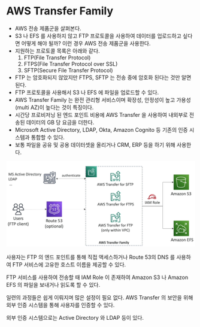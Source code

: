 # AWS Transfer Family

- AWS 전송 제품군을 살펴본다.
- S3 나 EFS 를 사용하지 않고 FTP 프로토콜을 사용하여 데이터를 업로드하고 싶다면 어떻게 해야 될까? 이런 경우 AWS 전송 제품군을 사용한다.
- 지원하는 프로토콜 목록은 아래와 같다.
  1. FTP(File Transfer Protocol)
  2. FTPS(File Transfer Protocol over SSL)
  3. SFTP(Secure File Transfer Protocol)
- FTP 는 암호화되지 않았지만 FTPS, SFTP 는 전송 중에 암호화 된다는 것만 알면된다.
- FTP 프로토콜을 사용해서 S3 나 EFS 에 파일을 업로드할 수 있다.
- AWS Transfer Family 는 완전 관리형 서비스이며 확장성, 안정성이 높고 가용성(multi AZ)이 높다는 것이 특징이다.
- 시간당 프로비저닝 된 엔드 포인트 비용에 AWS Transfer 을 사용하여 내외부로 전송된 데이터의 GB 당 요금을 더한다.
- Microsoft Active Directory, LDAP, Okta, Amazon Cognito 등 기존의 인증 시스템과 통합할 수 있다.
- 보통 파일을 공유 및 공용 데이터셋을 올리거나 CRM, ERP 등을 하기 위해 사용한다.

![](images/10.png)

사용자는 FTP 의 엔드 포인트를 통해 직접 액세스하거나 Route 53의 DNS 를 사용하여 FTP 서비스에 고유한 호스트 이름을 제공할 수 있다.

FTP 서비스를 사용하여 전송할 때 IAM Role 이 존재하여 Amazon S3 나 Amazon EFS 의 파일을 보내거나 읽도록 할 수 있다.

일련의 과정들은 쉽게 이뤄지며 많은 설정이 필요 없다. AWS Transfer 의 보안을 위해 외부 인증 시스템을 통해 사용자를 인증할 수 있다. 

외부 인증 시스템으로는 Active Directory 와 LDAP 등이 있다.